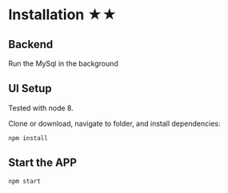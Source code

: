 # Installation ★★

## Backend

Run the MySql in the background


## UI Setup

Tested with node 8.

Clone or download, navigate to folder, and install dependencies:

```
npm install
```

## Start the APP

```
npm start
```




